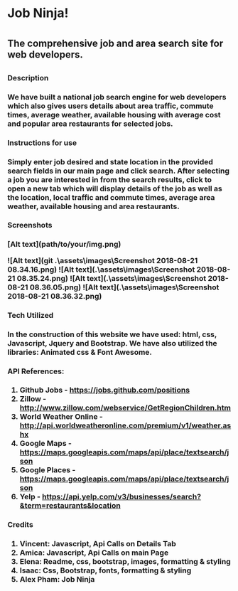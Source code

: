 <h1>Job Ninja!<h1>

<h2>The comprehensive job and area search site for web developers.<h2>

<h3>Description<h3>

<p>We have built a national job search engine for web developers which also gives users details about area traffic, commute times, average weather, available housing with average cost and popular area restaurants for selected jobs.<p>

<h3>Instructions for use<h3>

<p>Simply enter job desired and state location in the provided search fields in our main page and click search. After selecting a job you are interested in from the search results, click to open a new tab which will display details of the job as well as the location, local traffic and commute times, average area weather, available housing and area restaurants.<p>

<h3>Screenshots<h3>
[Alt text](path/to/your/img.png)

![Alt text](git .\assets\images\Screenshot 2018-08-21 08.34.16.png)
![Alt text](.\assets\images\Screenshot 2018-08-21 08.35.24.png)
![Alt text](.\assets\images\Screenshot 2018-08-21 08.36.05.png)
![Alt text](.\assets\images\Screenshot 2018-08-21 08.36.32.png)

<h3>Tech Utilized<h3>

<p>In the construction of this website we have used: html, css, Javascript, Jquery and Bootstrap. We have also utilized the libraries: Animated css & Font Awesome.<p>

<h3>API References:<h3>

1. Github Jobs - https://jobs.github.com/positions
2. Zillow - http://www.zillow.com/webservice/GetRegionChildren.htm
3. World Weather Online - http://api.worldweatheronline.com/premium/v1/weather.ashx
4. Google Maps - https://maps.googleapis.com/maps/api/place/textsearch/json
5. Google Places - https://maps.googleapis.com/maps/api/place/textsearch/json
6. Yelp - https://api.yelp.com/v3/businesses/search?&term=restaurants&location

<h3>Credits<h3>


1. Vincent: Javascript, Api Calls on Details Tab
2. Amica: Javascript, Api Calls on main Page
3. Elena: Readme, css, bootstrap, images, formatting & styling
4. Isaac: Css, Bootstrap, fonts, formatting & styling
5. Alex Pham: Job Ninja



